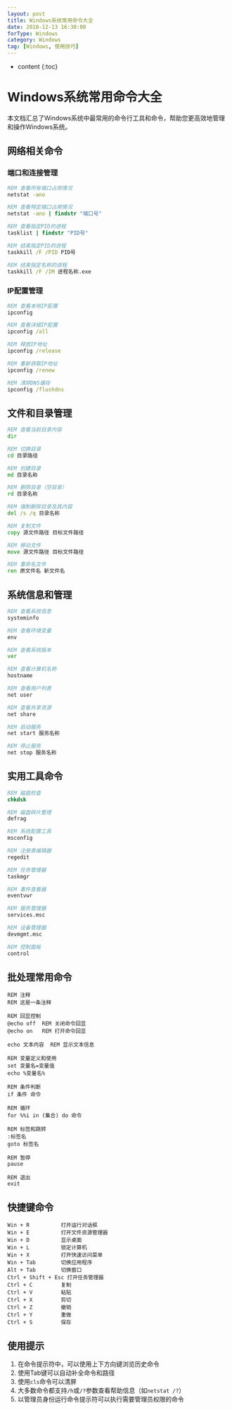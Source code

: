 ```yaml
---
layout: post
title: Windows系统常用命令大全
date: 2018-12-13 16:30:00
forType: Windows
category: Windows
tag: [Windows, 使用技巧]
---
```


* content
{:toc}

# Windows系统常用命令大全

本文档汇总了Windows系统中最常用的命令行工具和命令，帮助您更高效地管理和操作Windows系统。

## 网络相关命令

### 端口和连接管理

```cmd
REM 查看所有端口占用情况
netstat -ano

REM 查看特定端口占用情况
netstat -ano | findstr "端口号"

REM 查看指定PID的进程
tasklist | findstr "PID号"

REM 结束指定PID的进程
taskkill /F /PID PID号

REM 结束指定名称的进程
taskkill /F /IM 进程名称.exe
```

### IP配置管理

```cmd
REM 查看本地IP配置
ipconfig

REM 查看详细IP配置
ipconfig /all

REM 释放IP地址
ipconfig /release

REM 重新获取IP地址
ipconfig /renew

REM 清除DNS缓存
ipconfig /flushdns
```

## 文件和目录管理

```cmd
REM 查看当前目录内容
dir

REM 切换目录
cd 目录路径

REM 创建目录
md 目录名称

REM 删除目录（空目录）
rd 目录名称

REM 强制删除目录及其内容
del /s /q 目录名称

REM 复制文件
copy 源文件路径 目标文件路径

REM 移动文件
move 源文件路径 目标文件路径

REM 重命名文件
ren 原文件名 新文件名
```

## 系统信息和管理

```cmd
REM 查看系统信息
systeminfo

REM 查看环境变量
env

REM 查看系统版本
ver

REM 查看计算机名称
hostname

REM 查看用户列表
net user

REM 查看共享资源
net share

REM 启动服务
net start 服务名称

REM 停止服务
net stop 服务名称
```

## 实用工具命令

```cmd
REM 磁盘检查
chkdsk

REM 磁盘碎片整理
defrag

REM 系统配置工具
msconfig

REM 注册表编辑器
regedit

REM 任务管理器
taskmgr

REM 事件查看器
eventvwr

REM 服务管理器
services.msc

REM 设备管理器
devmgmt.msc

REM 控制面板
control
```

## 批处理常用命令

```batch
REM 注释
REM 这是一条注释

REM 回显控制
@echo off  REM 关闭命令回显
@echo on   REM 打开命令回显

echo 文本内容  REM 显示文本信息

REM 变量定义和使用
set 变量名=变量值
echo %变量名%

REM 条件判断
if 条件 命令

REM 循环
for %%i in (集合) do 命令

REM 标签和跳转
:标签名
goto 标签名

REM 暂停
pause

REM 退出
exit
```

## 快捷键命令

```
Win + R          打开运行对话框
Win + E          打开文件资源管理器
Win + D          显示桌面
Win + L          锁定计算机
Win + X          打开快速访问菜单
Win + Tab        切换应用程序
Alt + Tab        切换窗口
Ctrl + Shift + Esc 打开任务管理器
Ctrl + C         复制
Ctrl + V         粘贴
Ctrl + X         剪切
Ctrl + Z         撤销
Ctrl + Y         重做
Ctrl + S         保存
```

## 使用提示

1. 在命令提示符中，可以使用上下方向键浏览历史命令
2. 使用Tab键可以自动补全命令和路径
3. 使用`cls`命令可以清屏
4. 大多数命令都支持`/h`或`/?`参数查看帮助信息（如`netstat /?`）
5. 以管理员身份运行命令提示符可以执行需要管理员权限的命令